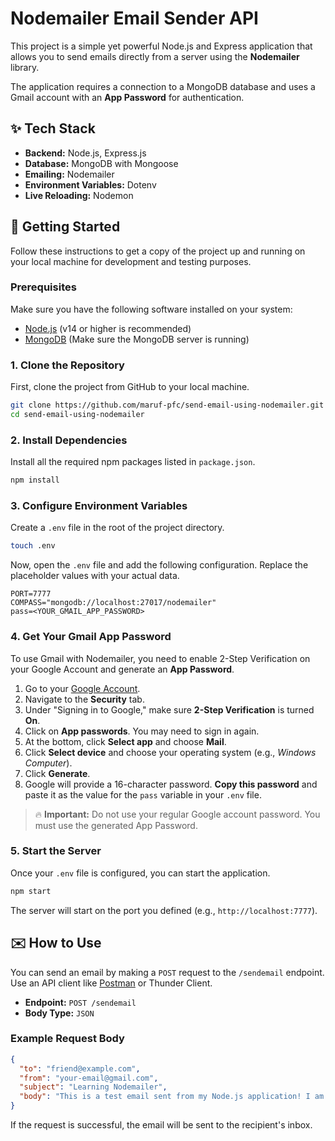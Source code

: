 # Nodemailer Email Sender API

This project is a simple yet powerful Node.js and Express application that allows you to send emails directly from a server using the **Nodemailer** library.

The application requires a connection to a MongoDB database and uses a Gmail account with an **App Password** for authentication.

## ✨ Tech Stack

- **Backend:** Node.js, Express.js
- **Database:** MongoDB with Mongoose
- **Emailing:** Nodemailer
- **Environment Variables:** Dotenv
- **Live Reloading:** Nodemon

## 🚀 Getting Started

Follow these instructions to get a copy of the project up and running on your local machine for development and testing purposes.

### Prerequisites

Make sure you have the following software installed on your system:

- [Node.js](https://nodejs.org/en/) (v14 or higher is recommended)
- [MongoDB](https://www.mongodb.com/try/download/community) (Make sure the MongoDB server is running)

### 1\. Clone the Repository

First, clone the project from GitHub to your local machine.

```sh
git clone https://github.com/maruf-pfc/send-email-using-nodemailer.git
cd send-email-using-nodemailer
```

### 2\. Install Dependencies

Install all the required npm packages listed in `package.json`.

```sh
npm install
```

### 3\. Configure Environment Variables

Create a `.env` file in the root of the project directory.

```sh
touch .env
```

Now, open the `.env` file and add the following configuration. Replace the placeholder values with your actual data.

```env
PORT=7777
COMPASS="mongodb://localhost:27017/nodemailer"
pass=<YOUR_GMAIL_APP_PASSWORD>
```

### 4\. Get Your Gmail App Password

To use Gmail with Nodemailer, you need to enable 2-Step Verification on your Google Account and generate an **App Password**.

1. Go to your [Google Account](https://myaccount.google.com/).
2. Navigate to the **Security** tab.
3. Under "Signing in to Google," make sure **2-Step Verification** is turned **On**.
4. Click on **App passwords**. You may need to sign in again.
5. At the bottom, click **Select app** and choose **Mail**.
6. Click **Select device** and choose your operating system (e.g., _Windows Computer_).
7. Click **Generate**.
8. Google will provide a 16-character password. **Copy this password** and paste it as the value for the `pass` variable in your `.env` file.

> 🔥 **Important:** Do not use your regular Google account password. You must use the generated App Password.

### 5\. Start the Server

Once your `.env` file is configured, you can start the application.

```sh
npm start
```

The server will start on the port you defined (e.g., `http://localhost:7777`).

## ✉️ How to Use

You can send an email by making a `POST` request to the `/sendemail` endpoint. Use an API client like [Postman](https://www.postman.com/) or Thunder Client.

- **Endpoint:** `POST /sendemail`
- **Body Type:** `JSON`

### Example Request Body

```json
{
  "to": "friend@example.com",
  "from": "your-email@gmail.com",
  "subject": "Learning Nodemailer",
  "body": "This is a test email sent from my Node.js application! I am learning full stack technologies."
}
```

If the request is successful, the email will be sent to the recipient's inbox.
